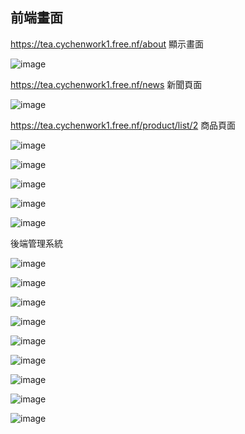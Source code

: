 ## 前端畫面

https://tea.cychenwork1.free.nf/about 顯示畫面

![image](https://github.com/cychenwork1/laravel1/blob/main/image/1.png)

https://tea.cychenwork1.free.nf/news 新聞頁面

![image](https://github.com/cychenwork1/laravel1/blob/main/image/2.png)

https://tea.cychenwork1.free.nf/product/list/2 商品頁面

![image](https://github.com/cychenwork1/laravel1/blob/main/image/3.png)

![image](https://github.com/cychenwork1/laravel1/blob/main/image/4.png)

![image](https://github.com/cychenwork1/laravel1/blob/main/image/5.png)

![image](https://github.com/cychenwork1/laravel1/blob/main/image/6.png)

![image](https://github.com/cychenwork1/laravel1/blob/main/image/7.png)


後端管理系統

![image](https://github.com/cychenwork1/laravel1/blob/main/image/a1.png)

![image](https://github.com/cychenwork1/laravel1/blob/main/image/a2.png)

![image](https://github.com/cychenwork1/laravel1/blob/main/image/a3.png)

![image](https://github.com/cychenwork1/laravel1/blob/main/image/a4.png)

![image](https://github.com/cychenwork1/laravel1/blob/main/image/a5.png)

![image](https://github.com/cychenwork1/laravel1/blob/main/image/a6.png)

![image](https://github.com/cychenwork1/laravel1/blob/main/image/a7.png)

![image](https://github.com/cychenwork1/laravel1/blob/main/image/a8.png)

![image](https://github.com/cychenwork1/laravel1/blob/main/image/a9.png)





